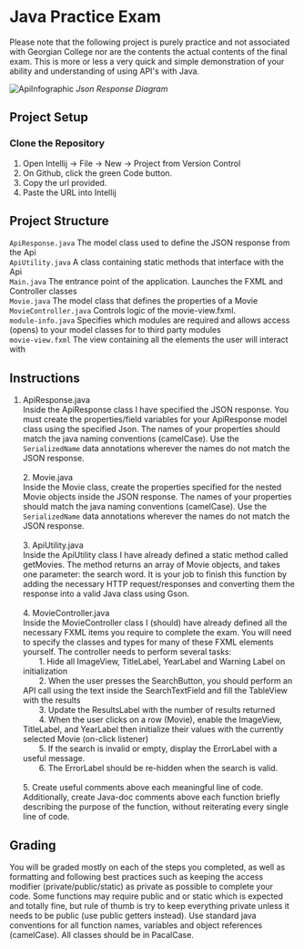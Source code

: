 # Java Practice Exam
Please note that the following project is purely practice and not associated with Georgian College nor are the contents the actual contents of the final exam. This is more or less a very quick and simple demonstration of your ability and understanding of using API's with Java.

![ApiInfographic](https://github.com/jnordst/Java-Practice-Exam/assets/12515630/f257c7a3-1dcd-4808-adf7-ac50d54ed3b5)
*Json Response Diagram*


## Project Setup
### Clone the Repository
1. Open Intellij -> File -> New -> Project from Version Control
2. On Github, click the green Code button.
3. Copy the url provided.
4. Paste the URL into Intellij

## Project Structure
``ApiResponse.java`` The model class used to define the JSON response from the Api<br>
``ApiUtility.java`` A class containing static methods that interface with the Api<br>
``Main.java`` The entrance point of the application. Launches the FXML and Controller classes<br>
``Movie.java`` The model class that defines the properties of a Movie<br>
``MovieController.java`` Controls logic of the movie-view.fxml.<br>
``module-info.java`` Specifies which modules are required and allows access (opens) to your model classes for to third party modules<br>
``movie-view.fxml`` The view containing all the elements the user will interact with<br>

## Instructions
1. ApiResponse.java<br>
Inside the ApiResponse class I have specified the JSON response. You must create the properties/field variables for your ApiResponse model class using the specified Json. The names of your properties should match the java naming conventions (camelCase). Use the ``SerializedName`` data annotations wherever the names do not match the JSON response.<br>
<br>2. Movie.java<br>
Inside the Movie class, create the properties specified for the nested Movie objects inside the JSON response. The names of your properties should match the java naming conventions (camelCase). Use the ``SerializedName`` data annotations wherever the names do not match the JSON response.<br>
<br>3. ApiUtility.java<br>
Inside the ApiUtility class I have already defined a static method called getMovies. The method returns an array of Movie objects, and takes one parameter: the search word. It is your job to finish this function by adding the necessary HTTP request/responses and converting them the response into a valid Java class using Gson.<br>
<br>4. MovieController.java<br>
Inside the MovieController class I (should) have already defined all the necessary FXML items you require to complete the exam. You will need to specify the classes and types for many of these FXML elements yourself. The controller needs to perform several tasks:<br>
&emsp;&emsp;1. Hide all ImageView, TitleLabel, YearLabel and Warning Label on initialization<br>
&emsp;&emsp;2. When the user presses the SearchButton, you should perform an API call using the text inside the SearchTextField and fill the TableView with the results<br>
&emsp;&emsp;3. Update the ResultsLabel with the number of results returned<br>
&emsp;&emsp;4. When the user clicks on a row (Movie), enable the ImageView, TitleLabel, and YearLabel then initialize their values with the currently selected Movie (on-click listener)<br>
&emsp;&emsp;5. If the search is invalid or empty, display the ErrorLabel with a useful message.<br>
&emsp;&emsp;6. The ErrorLabel should be re-hidden when the search is valid.<br>
<br>5. Create useful comments above each meaningful line of code. Additionally, create Java-doc comments above each function briefly describing the purpose of the function, without reiterating every single line of code.<br>

## Grading
You will be graded mostly on each of the steps you completed, as well as formatting and following best practices such as keeping the access modifier (private/public/static) as private as possible to complete your code. Some functions may require public and or static which is expected and totally fine, but rule of thumb is try to keep everything private unless it needs to be public (use public getters instead). Use standard java conventions for all function names, variables and object references (camelCase). All classes should be in PacalCase.
